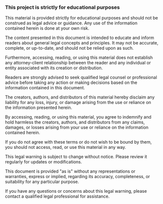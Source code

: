 ### This project is strictly for educational purposes

This material is provided strictly for educational purposes and should not be construed as legal advice or guidance. Any use of the information contained herein is done at your own risk.

The content presented in this document is intended to educate and inform readers about general legal concepts and principles. It may not be accurate, complete, or up-to-date, and should not be relied upon as such.

Furthermore, accessing, reading, or using this material does not establish any attorney-client relationship between the reader and any individual or entity associated with its creation or distribution.

Readers are strongly advised to seek qualified legal counsel or professional advice before taking any action or making decisions based on the information contained in this document.

The creators, authors, and distributors of this material hereby disclaim any liability for any loss, injury, or damage arising from the use or reliance on the information presented herein.

By accessing, reading, or using this material, you agree to indemnify and hold harmless the creators, authors, and distributors from any claims, damages, or losses arising from your use or reliance on the information contained herein.

If you do not agree with these terms or do not wish to be bound by them, you should not access, read, or use this material in any way.

This legal warning is subject to change without notice. Please review it regularly for updates or modifications.

This document is provided "as is" without any representations or warranties, express or implied, regarding its accuracy, completeness, or suitability for any particular purpose.

If you have any questions or concerns about this legal warning, please contact a qualified legal professional for assistance.
